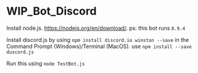 # WIP_Bot_Discord
Install node.js. https://nodejs.org/en/download/. ps: this bot runs ```8.9.4```

Install discord.js by using ```npm install discord.io winston --save``` in the Command Prompt (Windows)/Terminal (MacOS). use ```npm install --save duscord.js```

Run this using ```node TestBot.js```
